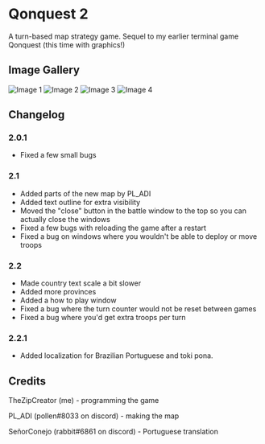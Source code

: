 # Qonquest 2
A turn-based map strategy game. Sequel to my earlier terminal game Qonquest (this time with graphics!)
## Image Gallery
![Image 1](https://github.com/TheZipCreator/qonquest2/blob/master/images/2023-01-27-093838_1191x797_scrot.png?raw=true)
![Image 2](https://github.com/TheZipCreator/qonquest2/blob/master/images/2023-01-27-093916_1192x793_scrot.png?raw=true)
![Image 3](https://github.com/TheZipCreator/qonquest2/blob/master/images/2023-01-27-094036_1180x774_scrot.png?raw=true)
![Image 4](https://github.com/TheZipCreator/qonquest2/blob/master/images/2023-01-27-094333_1195x796_scrot.png?raw=true)
## Changelog
### 2.0.1
* Fixed a few small bugs
### 2.1
* Added parts of the new map by PL\_ADI
* Added text outline for extra visibility
* Moved the "close" button in the battle window to the top so you can actually close the windows
* Fixed a few bugs with reloading the game after a restart
* Fixed a bug on windows where you wouldn't be able to deploy or move troops
### 2.2
* Made country text scale a bit slower
* Added more provinces
* Added a how to play window
* Fixed a bug where the turn counter would not be reset between games
* Fixed a bug where you'd get extra troops per turn
### 2.2.1
* Added localization for Brazilian Portuguese and toki pona.
## Credits
TheZipCreator (me) - programming the game

PL\_ADI (pollen#8033 on discord) - making the map

SeñorConejo (rabbit#6861 on discord) - Portuguese translation
